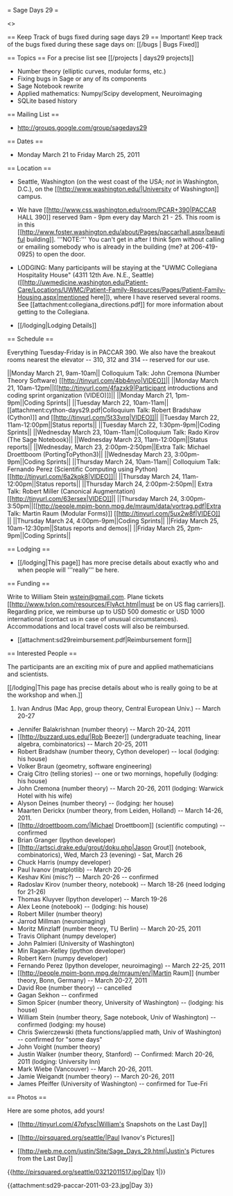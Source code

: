 = Sage Days 29 =

<<TableOfContents>>

== Keep Track of bugs fixed during sage days 29 ==
Important! Keep track of the bugs fixed during these sage days on: [[/bugs | Bugs Fixed]]




== Topics ==
For a precise list see [[/projects | days29 projects]]


 * Number theory (elliptic curves, modular forms, etc.)
 * Fixing bugs in Sage or any of its components
 * Sage Notebook rewrite
 * Applied mathematics: Numpy/Scipy development, Neuroimaging
 * SQLite based history
 

== Mailing List ==

 * http://groups.google.com/group/sagedays29

== Dates ==

 * Monday March 21 to Friday March 25, 2011

== Location ==

 * Seattle, Washington (on the west coast of the USA; *not* in Washington, D.C.), on the [[http://www.washington.edu/|University of Washington]] campus.

 * We have [[http://www.css.washington.edu/room/PCAR+390|PACCAR HALL 390]] reserved 9am - 9pm every day March 21 - 25.  This room is in this [[http://www.foster.washington.edu/about/Pages/paccarhall.aspx|beautiful building]].  '''NOTE:''' You can't get in after I think 5pm without calling or emailing somebody who is already in the building (me? at 206-419-0925) to open the door. 

 * LODGING: Many participants will be staying at the "UWMC Collegiana Hospitality House" (4311 12th Ave. N.E., Seattle)  ([[http://uwmedicine.washington.edu/Patient-Care/Locations/UWMC/Patient-Family-Resources/Pages/Patient-Family-Housing.aspx|mentioned here]]), where I have reserved several rooms.  See [[attachment:collegiana_directions.pdf]] for more information about getting to the Collegiana.

 * [[/lodging|Lodging Details]]


== Schedule ==

Everything Tuesday-Friday is in PACCAR 390.   We also have the breakout rooms nearest the elevator -- 310, 312 and 314 -- reserved for our use. 

||Monday March 21, 9am-10am|| Colloquium Talk: John Cremona (Number Theory Software) [[http://tinyurl.com/4bb4nvo|VIDEO]]||
||Monday March 21, 10am-12pm||[[http://tinyurl.com/4fazxk9|Participant introductions and coding sprint organization (VIDEO)]]||
||Monday March 21, 1pm-9pm||Coding Sprints||
||Tuesday March 22, 10am-11am||[[attachment:cython-days29.pdf|Colloquium Talk: Robert Bradshaw (Cython)]] and [[http://tinyurl.com/5t33vrq|VIDEO]]||
||Tuesday March 22, 11am-12:00pm||Status reports||
||Tuesday March 22, 1:30pm-9pm||Coding Sprints||
||Wednesday March 23, 10am-11am||Colloquium Talk: Rado Kirov (The Sage Notebook)||
||Wednesday March 23, 11am-12:00pm||Status reports||
||Wednesday, March 23, 2:00pm-2:50pm||Extra Talk: Michael Droettboom (PortingToPython3)||
||Wednesday March 23, 3:00pm-9pm||Coding Sprints||
||Thursday March 24, 10am-11am|| Colloquium Talk: Fernando Perez (Scientific Computing using Python) [[http://tinyurl.com/6a2kqk8|VIDEO]]||
||Thursday March 24, 11am-12:00pm||Status reports||
||Thursday March 24, 2:00pm-2:50pm|| Extra Talk: Robert Miller (Canonical Augmentation) [[http://tinyurl.com/63ersex|VIDEO]]||
||Thursday March 24, 3:00pm-3:50pm||[[http://people.mpim-bonn.mpg.de/mraum/data/vortrag.pdf|Extra Talk: Martin Raum (Modular Forms)]]  [[http://tinyurl.com/5ux2w8f|VIDEO]] ||
||Thursday March 24, 4:00pm-9pm||Coding Sprints||
||Friday March 25, 10am-12:30pm||Status reports and demos||
||Friday March 25, 2pm-9pm||Coding Sprints||



== Lodging ==

 * [[/lodging|This page]] has more precise details about exactly who and when people will '''really''' be here.


== Funding ==
 
 Write to William Stein wstein@gmail.com.   Plane tickets [[http://www.tvlon.com/resources/FlyAct.html|must be on US flag carriers]].  Regarding price, we reimburse up to USD 500 domestic or USD 1000 international (contact us in case of unusual circumstances).  Accommodations and local travel costs will also be reimbursed.

  * [[attachment:sd29reimbursement.pdf|Reimbursement form]]


== Interested People ==

The participants are an exciting mix of pure and applied mathematicians and scientists.  

[[/lodging|This page has precise details about who is really going to be at the workshop and when.]]

 1. Ivan Andrus (Mac App, group theory, Central European Univ.) -- March 20-27
 * Jennifer Balakrishnan (number theory) -- March 20-24, 2011
 * [[http://buzzard.ups.edu/|Rob Beezer]] (undergraduate teaching, linear algebra, combinatorics) -- March 20-25, 2011
 * Robert Bradshaw (number theory, Cython developer) -- local (lodging: his house)
 * Volker Braun (geometry, software engineering)
 * Craig Citro (telling stories) -- one or two mornings, hopefully (lodging: his house)
 * John Cremona (number theory) -- March 20-26, 2011 (lodging: Warwick Hotel with his wife)
 * Alyson Deines (number theory) -- (lodging: her house)
 * Maarten Derickx (number theory, from Leiden, Holland) -- March 14-26, 2011. 
 * [[http://droettboom.com/|Michael Droettboom]] (scientific computing) -- confirmed
 * Brian Granger (Ipython developer)
 * [[http://artsci.drake.edu/grout/doku.php|Jason Grout]] (notebook, combinatorics), Wed, March 23 (evening) - Sat, March 26
 * Chuck Harris  (numpy developer)
 * Paul Ivanov (matplotlib) -- March 20-26
 * Keshav Kini (misc?) -- March 20-26 -- confirmed
 * Radoslav Kirov (number theory, notebook) -- March 18-26 (need lodging for 21-26)
 * Thomas Kluyver (Ipython developer) -- March 19-26
 * Alex Leone (notebook) -- (lodging: his house)
 * Robert Miller (number theory)
 * Jarrod Millman (neuroimaging)
 * Moritz Minzlaff (number theory, TU Berlin) -- March 20-25, 2011
 * Travis Oliphant (numpy developer)
 * John Palmieri (University of Washington)
 * Min Ragan-Kelley (ipython developer)
 * Robert Kern  (numpy developer)
 * Fernando Perez (Ipython developer, neuroimaging) -- March 22-25, 2011
 * [[http://people.mpim-bonn.mpg.de/mraum/en/|Martin Raum]] (number theory, Bonn, Germany) -- March 20-27, 2011
 * David Roe (number theory) -- cancelled 
 * Gagan Sekhon -- confirmed
 * Simon Spicer (number theory, University of Washington) -- (lodging: his house)
 * William Stein (number theory, Sage notebook, Univ of Washington) -- confirmed (lodging: my house)
 * Chris Swierczewski (theta functions/applied math, Univ of Washington) -- confirmed for "some days"
 * John Voight (number theory)
 * Justin Walker (number theory, Stanford) -- Confirmed: March 20-26, 2011 (lodging: University Inn)
 * Mark Wiebe (Vancouver) -- March 20-26, 2011.
 * Jamie Weigandt (number theory) -- March 20-26, 2011
 * James Pfeiffer (University of Washington) -- confirmed for Tue-Fri



== Photos ==

Here are some photos, add yours!

  * [[http://tinyurl.com/47pfysc|William's Snapshots on the Last Day]]

  * [[http://pirsquared.org/seattle/|Paul Ivanov's Pictures]]

  * [[http://web.me.com/justin/Site/Sage_Days_29.html|Justin's Pictures from the Last Day]]

{{http://pirsquared.org/seattle/03212011517.jpg|Day 1|}}

{{attachment:sd29-paccar-2011-03-23.jpg|Day 3}}
